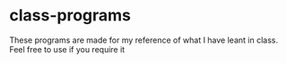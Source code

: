 # class-programs
These programs are made for my reference of what I have leant in class.
Feel free to use if you require it
